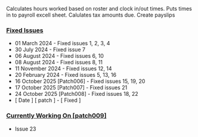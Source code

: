 Calculates hours worked based on roster and clock in/out times. 
Puts times in to payroll excell sheet.
Calulates tax amounts due.
Create payslips

### <ins>Fixed Issues</ins>

- 01 March 2024                 - Fixed issues 1, 2, 3, 4
- 30 July 2024                  - Fixed issue 7
- 06 August 2024                - Fixed issues 6, 10
- 08 August 2024                - Fixed issues 8, 11
- 11 November 2024              - Fixed issues 12, 14
- 20 February 2024              - Fixed issues 5, 13, 16
- 16 October 2025   [Patch006]  - Fixed issues 15, 19, 20
- 17 October 2025   [Patch007]  - Fixed issues 21
- 24 October 2025   [Patch008]  - Fixed issues 18, 22
- [ Date ]      [ patch ]       - [ Fixed ]  

### <ins>Currently Working On [patch009]</ins>

- Issue 23
